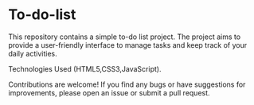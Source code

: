 # To-do-list

This repository contains a simple to-do list project. The project aims to provide a user-friendly interface to manage tasks and
keep track of your daily activities.

Technologies Used (HTML5,CSS3,JavaScript).

Contributions are welcome! If you find any bugs or have suggestions for improvements, please open an issue or submit a pull request.

